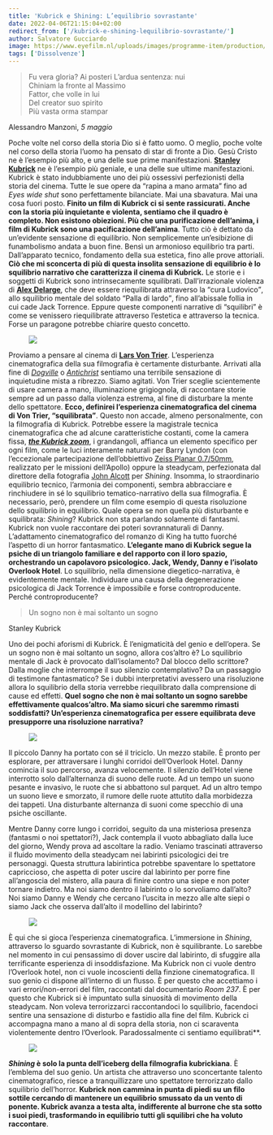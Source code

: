 ```yaml
---
title: 'Kubrick e Shining: L’equilibrio sovrastante'
date: 2022-04-06T21:15:04+02:00
redirect_from: ['/kubrick-e-shining-lequilibrio-sovrastante/']
author: Salvatore Gucciardo
image: https://www.eyefilm.nl/uploads/images/programme-item/production/_2048x1152_crop_center-center_none/289541/the-shining-eye-filmmuseum_1.webp
tags: ['Dissolvenze']
---
```

> Fu vera gloria? Ai posteri L’ardua sentenza: nui  
> Chiniam la fronte al Massimo  
> Fattor, che volle in lui  
> Del creator suo spirito  
> Più vasta orma stampar

<p class='cite'>Alessandro Manzoni, <cite>5 maggio</cite></p>

Poche volte nel corso della storia Dio si è fatto uomo. O meglio, poche volte nel corso della storia l’uomo ha pensato di star di fronte a Dio. Gesù Cristo ne è l’esempio più alto, e una delle sue prime manifestazioni. [**Stanley Kubrick**](https://it.wikipedia.org/wiki/Stanley_Kubrick 'Stanley Kubrick su Wikipedia') ne è l’esempio più geniale, e una delle sue ultime manifestazioni. Kubrick è stato indubbiamente uno dei più ossessivi perfezionisti della storia del cinema. Tutte le sue opere da “rapina a mano armata” fino ad *Eyes wide shut* sono perfettamente bilanciate. Mai una sbavatura. Mai una cosa fuori posto. **Finito un film di Kubrick ci si sente rassicurati. Anche con la storia più inquietante e violenta, sentiamo che il quadro è completo. Non esistono obiezioni. Più che una purificazione dell’anima, i film di Kubrick sono una pacificazione dell’anima**. Tutto ciò è dettato da un’evidente sensazione di equilibrio. Non semplicemente un’esibizione di funambolismo andata a buon fine. Bensì un armonioso equilibrio tra parti. Dall’apparato tecnico, fondamento della sua estetica, fino alle prove attoriali. **Ciò che mi sconcerta di più di questa insolita sensazione di equilibrio è lo squilibrio narrativo che caratterizza il cinema di Kubrick.** Le storie e i soggetti di Kubrick sono intrinsecamente squilibrati. Dall’irrazionale violenza di [**Alex Delarge**](https://it.wikipedia.org/wiki/Alex_Delarge 'Alex Delarge su Wikipedia'), che deve essere riequilibrata attraverso la <q>cura Ludovico</q>, allo squilibrio mentale del soldato <q>Palla di lardo</q>, fino all’abissale follia in cui cade Jack Torrence. Eppure queste componenti narrative di “squilibri” è come se venissero riequilibrate attraverso l’estetica e attraverso la tecnica. Forse un paragone potrebbe chiarire questo concetto.

<figure><img src='https://x.scambi.org/Antichrist-film.jpg' /></figure>

Proviamo a pensare al cinema di [**Lars Von Trier**](https://it.wikipedia.org/wiki/Lars_Von_Trier 'Lars Von Trier su Wikipedia'). L’esperienza cinematografica della sua filmografia è certamente disturbante. Arrivati alla fine di [<cite>Dogville</cite>](https://it.wikipedia.org/wiki/Dogville 'Dogville su Wikipedia') o [<cite>Antichrist</cite>](https://it.wikipedia.org/wiki/Antichrist_(film) 'Antichrist su Wikipedia') sentiamo una terribile sensazione di inquietudine mista a ribrezzo. Siamo agitati. Von Trier sceglie scientemente di usare camera a mano, illuminazione grigiognola, di raccontare storie sempre ad un passo dalla violenza estrema, al fine di disturbare la mente dello spettatore. **Ecco, definirei l’esperienza cinematografica del cinema di Von Trier, “squilibrata”**. Questo non accade, almeno personalmente, con la filmografia di Kubrick. Potrebbe essere la magistrale tecnica cinematografica che ad alcune caratteristiche costanti, come la camera fissa, [**<em lang='en'>the Kubrick zoom</em>**](https://www.rogerebert.com/scanners/kubrick-and-the-cosmic-zoom), i grandangoli, affianca un elemento specifico per ogni film, come le luci interamente naturali per Barry Lyndon (con l’eccezionale partecipazione dell’obbiettivo [Zeiss Planar 0.7/50mm](https://it.wikipedia.org/wiki/Carl_Zeiss_Planar_50mm_f/0.7 'Zeiss Planar 0.7/50mm su Wikipedia'), realizzato per le missioni dell’Apollo) oppure la steadycam, perfezionata dal direttore della fotografia [John Alcott](https://it.wikipedia.org/wiki/John_Alcott 'John Alcott su Wikipedia') per <cite>Shining</cite>. Insomma, lo straordinario equilibrio tecnico, l’armonia dei componenti, sembra abbracciare e rinchiudere in sé lo squilibrio tematico-narrativo della sua filmografia. È necessario, però, prendere un film come esempio di questa risoluzione dello squilibrio in equilibrio. Quale opera se non quella più disturbante e squilibrata: *Shining*? Kubrick non sta parlando solamente di fantasmi. Kubrick non vuole raccontare dei poteri sovrannaturali di Danny. L’adattamento cinematografico del romanzo di King ha tutto fuorché l’aspetto di un horror fantasmatico. **L’elegante mano di Kubrick segue la psiche di un triangolo familiare e del rapporto con il loro spazio, orchestrando un capolavoro psicologico. Jack, Wendy, Danny e l’isolato Overlook Hotel**. Lo squilibrio, nella dimensione diegetico-narrativa, è evidentemente mentale. Individuare una causa della degenerazione psicologica di Jack Torrence è impossibile e forse controproducente. Perché controproducente?

> Un sogno non è mai soltanto un sogno

<p class='cite'>Stanley Kubrick</p>

Uno dei pochi aforismi di Kubrick. È l’enigmaticità del genio e dell’opera. Se un sogno non è mai soltanto un sogno, allora cos’altro è? Lo squilibrio mentale di Jack è provocato dall’isolamento? Dal blocco dello scrittore? Dalla moglie che interrompe il suo silenzio contemplativo? Da un passaggio di testimone fantasmatico? Se i dubbi interpretativi avessero una risoluzione allora lo squilibrio della storia verrebbe riequilibrato dalla comprensione di cause ed effetti. **Quel sogno che non è mai soltanto un sogno sarebbe effettivamente qualcos’altro. Ma siamo sicuri che saremmo rimasti soddisfatti? Un’esperienza cinematografica per essere equilibrata deve presupporre una risoluzione narrativa?**

<figure><img src='https://resistormag.com/wp-content/uploads/2021/03/Shining-2000px-3.jpg' /></figure>

Il piccolo Danny ha portato con sé il triciclo. Un mezzo stabile. È pronto per esplorare, per attraversare i lunghi corridoi dell’Overlook Hotel. Danny comincia il suo percorso, avanza velocemente. Il silenzio dell’Hotel viene interrotto solo dall’alternanza di suono delle ruote. Ad un tempo un suono pesante e invasivo, le ruote che si abbattono sul parquet. Ad un altro tempo un suono lieve e smorzato, il rumore delle ruote attutito dalla morbidezza dei tappeti. Una disturbante alternanza di suoni come specchio di una psiche oscillante.

Mentre Danny corre lungo i corridoi, seguito da una misteriosa presenza (fantasmi o noi spettatori?), Jack contempla il vuoto abbagliato dalla luce del giorno, Wendy prova ad ascoltare la radio. Veniamo trascinati attraverso il fluido movimento della steadycam nei labirinti psicologici dei tre personaggi. Questa struttura labirintica potrebbe spaventare lo spettatore capriccioso, che aspetta di poter uscire dal labirinto per porre fine all’angoscia del mistero, alla paura di finire contro una siepe e non poter tornare indietro. Ma noi siamo dentro il labirinto o lo sorvoliamo dall’alto? Noi siamo Danny e Wendy che cercano l’uscita in mezzo alle alte siepi o siamo Jack che osserva dall’alto il modellino del labirinto?

<figure><img src='https://www.eyefilm.nl/uploads/images/programme-item/production/_2048x1152_crop_center-center_none/289541/the-shining-eye-filmmuseum_1.webp' /></figure>

È qui che si gioca l’esperienza cinematografica. L’immersione in <cite>Shining</cite>, attraverso lo sguardo sovrastante di Kubrick, non è squilibrante. Lo sarebbe nel momento in cui pensassimo di dover uscire dal labirinto, di sfuggire alla terrificante esperienza di insoddisfazione. Ma Kubrick non ci vuole dentro l’Overlook hotel, non ci vuole incoscienti della finzione cinematografica. Il suo genio ci dispone all’interno di un flusso. È per questo che accettiamo i vari errori/non-errori del film, raccontati dal documentario <em lang='en'>Room 237</em>. È per questo che Kubrick si è impuntato sulla sinuosità di movimento della steadycam. Non voleva terrorizzarci raccontandoci lo squilibrio, facendoci sentire una sensazione di disturbo e fastidio alla fine del film. Kubrick ci accompagna mano a mano al di sopra della storia, non ci scaraventa violentemente dentro l’Overlook. Paradossalmente ci sentiamo equilibrati**.

<figure><img src='https://spoilertime.com/wp-content/uploads/2019/10/portada-26.jpg' /></figure>

**<cite>Shining</cite> è solo la punta dell’iceberg della filmografia kubrickiana**. È l’emblema del suo genio. Un artista che attraverso uno sconcertante talento cinematografico, riesce a tranquillizzare uno spettatore terrorizzato dallo squilibrio dell’horror. **Kubrick non cammina in punta di piedi su un filo sottile cercando di mantenere un equilibrio smussato da un vento di ponente. Kubrick avanza a testa alta, indifferente al burrone che sta sotto i suoi piedi, trasformando in equilibrio tutti gli squilibri che ha voluto raccontare**.
